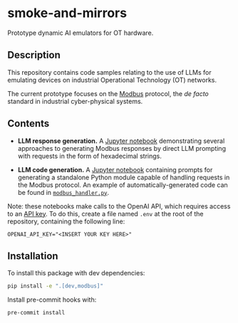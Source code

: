 # smoke-and-mirrors
Prototype dynamic AI emulators for OT hardware.

## Description

This repository contains code samples relating to the use of LLMs for emulating devices on industrial Operational Technology (OT) networks.

The current prototype focuses on the [Modbus](https://en.wikipedia.org/wiki/Modbus) protocol, the *de facto* standard in industrial cyber-physical systems.

## Contents

- **LLM response generation.** A [Jupyter notebook](notebooks/llm-response-generation.ipynb) demonstrating several approaches to generating Modbus responses by direct LLM prompting with requests in the form of hexadecimal strings.

- **LLM code generation.** A [Jupyter notebook](notebooks/llm-code-generation.ipynb) containing prompts for generating a standalone Python module capable of handling requests in the Modbus protocol. An example of automatically-generated code can be found in [`modbus_handler.py`](src/llm-generated-code/modbus_handler.py).

Note: these notebooks make calls to the OpenAI API, which requires access to an [API key](https://platform.openai.com/docs/api-reference/authentication). To do this, create a file named `.env` at the root of the repository, containing the following line:
```
OPENAI_API_KEY="<INSERT YOUR KEY HERE>"
```

## Installation

To install this package with dev dependencies:
```bash
pip install -e ".[dev,modbus]"
```

Install pre-commit hooks with:
```
pre-commit install
```
